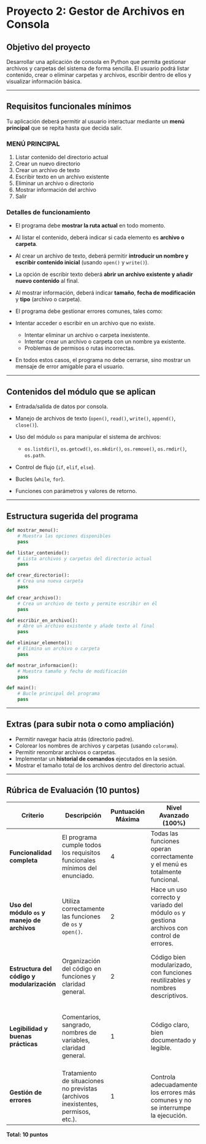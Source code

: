 # Proyecto 2: Gestor de Archivos en Consola

## Objetivo del proyecto

Desarrollar una aplicación de consola en Python que permita gestionar archivos y carpetas del sistema de forma sencilla.
El usuario podrá listar contenido, crear o eliminar carpetas y archivos, escribir dentro de ellos y visualizar información básica.

---

## Requisitos funcionales mínimos

Tu aplicación deberá permitir al usuario interactuar mediante un **menú principal** que se repita hasta que decida salir.

### MENÚ PRINCIPAL

1. Listar contenido del directorio actual
2. Crear un nuevo directorio
3. Crear un archivo de texto
4. Escribir texto en un archivo existente
5. Eliminar un archivo o directorio
6. Mostrar información del archivo
7. Salir

### Detalles de funcionamiento

* El programa debe **mostrar la ruta actual** en todo momento.
* Al listar el contenido, deberá indicar si cada elemento es **archivo o carpeta**.
* Al crear un archivo de texto, deberá permitir **introducir un nombre y escribir contenido inicial** (usando `open()` y `write()`).
* La opción de escribir texto deberá **abrir un archivo existente y añadir nuevo contenido** al final.
* Al mostrar información, deberá indicar **tamaño**, **fecha de modificación** y **tipo** (archivo o carpeta).
* El programa debe gestionar errores comunes, tales como:
* Intentar acceder o escribir en un archivo que no existe.

  * Intentar eliminar un archivo o carpeta inexistente.
  * Intentar crear un archivo o carpeta con un nombre ya existente.
  * Problemas de permisos o rutas incorrectas.
* En todos estos casos, el programa no debe cerrarse, sino mostrar un mensaje de error amigable para el usuario.

---

## Contenidos del módulo que se aplican

* Entrada/salida de datos por consola.
* Manejo de archivos de texto (`open()`, `read()`, `write()`, `append()`, `close()`).
* Uso del módulo `os` para manipular el sistema de archivos:

  * `os.listdir()`, `os.getcwd()`, `os.mkdir()`, `os.remove()`, `os.rmdir()`, `os.path`.
* Control de flujo (`if`, `elif`, `else`).
* Bucles (`while`, `for`).
* Funciones con parámetros y valores de retorno.

---

## Estructura sugerida del programa

```python
def mostrar_menu():
    # Muestra las opciones disponibles
    pass

def listar_contenido():
    # Lista archivos y carpetas del directorio actual
    pass

def crear_directorio():
    # Crea una nueva carpeta
    pass

def crear_archivo():
    # Crea un archivo de texto y permite escribir en él
    pass

def escribir_en_archivo():
    # Abre un archivo existente y añade texto al final
    pass

def eliminar_elemento():
    # Elimina un archivo o carpeta
    pass

def mostrar_informacion():
    # Muestra tamaño y fecha de modificación
    pass

def main():
    # Bucle principal del programa
    pass
```

---

## Extras (para subir nota o como ampliación)

* Permitir navegar hacia atrás (directorio padre).
* Colorear los nombres de archivos y carpetas (usando `colorama`).
* Permitir renombrar archivos o carpetas.
* Implementar un **historial de comandos** ejecutados en la sesión.
* Mostrar el tamaño total de los archivos dentro del directorio actual.

---

## Rúbrica de Evaluación (10 puntos)

| Criterio                                     | Descripción                                                                      | Puntuación Máxima | Nivel Avanzado (100%)                                                                      | Nivel Medio (75%)                                                           | Nivel Básico (50%)                                                                   |
| -------------------------------------------- | -------------------------------------------------------------------------------- | ----------------- | ------------------------------------------------------------------------------------------ | --------------------------------------------------------------------------- | ------------------------------------------------------------------------------------ |
| **Funcionalidad completa**                   | El programa cumple todos los requisitos funcionales mínimos del enunciado.       | 4                 | Todas las funciones operan correctamente y el menú es totalmente funcional.                | Faltan una o dos opciones menores del menú o alguna presenta fallos leves.  | Solo funcionan parcialmente las opciones principales (listar, crear o eliminar).     |
| **Uso del módulo `os` y manejo de archivos** | Utiliza correctamente las funciones de `os` y `open()`.                          | 2                 | Hace un uso correcto y variado del módulo `os` y gestiona archivos con control de errores. | Utiliza `os` pero con errores o redundancias; falta control de errores.     | Uso limitado o incorrecto de las funciones del módulo `os` y del manejo de archivos. |
| **Estructura del código y modularización**   | Organización del código en funciones y claridad general.                         | 2                 | Código bien modularizado, con funciones reutilizables y nombres descriptivos.              | Código parcialmente modular o con funciones demasiado largas.               | Código desordenado o sin funciones diferenciadas.                                    |
| **Legibilidad y buenas prácticas**           | Comentarios, sangrado, nombres de variables, claridad general.                   | 1                 | Código claro, bien documentado y legible.                                                  | Código entendible pero con escasos comentarios o nombres poco descriptivos. | Código confuso, con errores de estilo o mala indentación.                            |
| **Gestión de errores**                       | Tratamiento de situaciones no previstas (archivos inexistentes, permisos, etc.). | 1                 | Controla adecuadamente los errores más comunes y no se interrumpe la ejecución.            | Controla parcialmente los errores.                                          | El programa se interrumpe ante errores comunes.                                      |

**Total: 10 puntos**

